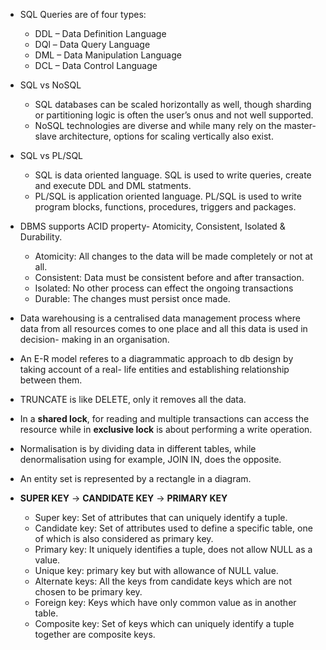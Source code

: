 - SQL Queries are of four types:

    - DDL – Data Definition Language
    - DQl – Data Query Language
    - DML – Data Manipulation Language
    - DCL – Data Control Language

- SQL vs NoSQL
    - SQL databases can be scaled horizontally as well, though sharding or partitioning logic is often the user’s onus and not well supported.
    - NoSQL technologies are diverse and while many rely on the master-slave architecture, options for scaling vertically also exist.
 
- SQL vs PL/SQL
    - SQL is data oriented language. SQL is used to write queries, create and execute DDL and DML statments. 
    - PL/SQL is application oriented language. PL/SQL is used to write program blocks, functions, procedures, triggers and packages. 

- DBMS supports ACID property- Atomicity, Consistent, Isolated & Durability. 
    - Atomicity: All changes to the data will be made completely or not at all.
    - Consistent: Data must be consistent before and after transaction.
    - Isolated: No other process can effect the ongoing transactions
    - Durable: The changes must persist once made.

- Data warehousing is a centralised data management process where data from all resources comes to one place and all this data is used in decision- making in an organisation.

- An E-R model referes to a diagrammatic approach to db design by taking account of a real- life entities and establishing relationship between them.

- TRUNCATE is like DELETE, only it removes all the data.

- In a **shared lock**, for reading and multiple transactions can access the resource while in **exclusive lock** is about performing a write operation.

- Normalisation is by dividing data in different tables, while denormalisation using for example, JOIN IN, does the opposite.

- An entity set is represented by a rectangle in a diagram.

- **SUPER KEY** -> **CANDIDATE KEY** -> **PRIMARY KEY**
    - Super key: Set of attributes that can uniquely identify a tuple.
    - Candidate key: Set of attributes used to define a specific table, one of which is also considered as primary key.
    - Primary key: It uniquely identifies a tuple, does not allow NULL as a value.
    - Unique key: primary key but with allowance of NULL value.
    - Alternate keys: All the keys from candidate keys which are not chosen to be primary key.
    - Foreign key: Keys which have only common value as in another table.
    - Composite key: Set of keys which can uniquely identify a tuple together are composite keys.
